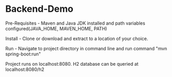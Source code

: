 # Backend-Demo

Pre-Requisites - Maven and Java JDK installed and path variables configured(JAVA_HOME, MAVEN_HOME, PATH)

Install - Clone or download and extract to a location of your choice.

Run - Navigate to project directory in command line and run command "mvn spring-boot:run"

Project runs on localhost:8080. H2 database can be queried at localhost:8080/h2

